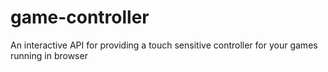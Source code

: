 # game-controller
An interactive API for providing a touch sensitive controller for your games running in browser
